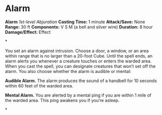 # Alarm

**Alarm**
_1st-level Abjuration_
**Casting Time:** 1 minute
**Attack/Save:** None
**Range:** 30 ft
**Components:** V S M (a bell and silver wire)
**Duration:** 8 hour
**Damage/Effect:** Effect

*<p>You set an alarm against intrusion. Choose a door, a window, or an area within range that is no larger than a 20-foot Cube. Until the spell ends, an alarm alerts you whenever a creature touches or enters the warded area. When you cast the spell, you can designate creatures that won’t set off the alarm. You also choose whether the alarm is audible or mental:

**Audible Alarm.** The alarm produces the sound of a handbell for 10 seconds within 60 feet of the warded area.

**Mental Alarm.** You are alerted by a mental ping if you are within 1 mile of the warded area. This ping awakens you if you’re asleep.</p>*